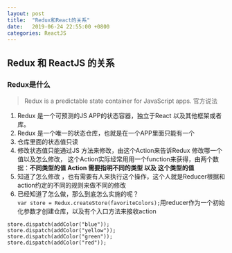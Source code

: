 ```yaml
---
layout: post
title:  "Redux和React的关系"
date:   2019-06-24 22:55:00 +0800
categories: ReactJS
---
```

## Redux 和 ReactJS 的关系
### Redux是什么 
> Redux is a predictable state container for JavaScript apps. 官方说法  
1. Redux 是一个可预测的JS APP的状态容器，独立于React 以及其他框架或者库。
2. Redux 是一个唯一的状态仓库，也就是在一个APP里面只能有一个
3. 仓库里面的状态值只读
4. 修改状态值只能通过JS 方法来修改，由这个Action来告诉Redux 修改哪一个值以及怎么修改， 这个Action实际经常用用一个function来获得，由两个数据：**不同类型的值 Action 需要指明不同的类型  以及  这个类型的值**
5. 知道了怎么修改 ，也有需要有人来执行这个操作，这个人就是Reducer根据和action约定的不同的规则来做不同的修改
6. 已经知道了怎么做，那么到底怎么实施的呢？```var store = Redux.createStore(favoriteColors);```用reducer作为一个初始化参数才创建仓库，以及有个入口方法来接收action
```
store.dispatch(addColor("blue"));
store.dispatch(addColor("yellow"));
store.dispatch(addColor("green"));
store.dispatch(addColor("red"));
```


